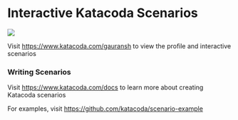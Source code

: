 # Interactive Katacoda Scenarios

[![](http://shields.katacoda.com/katacoda/gauransh/count.svg)](https://www.katacoda.com/gauransh "Get your profile on Katacoda.com")

Visit https://www.katacoda.com/gauransh to view the profile and interactive scenarios

### Writing Scenarios
Visit https://www.katacoda.com/docs to learn more about creating Katacoda scenarios

For examples, visit https://github.com/katacoda/scenario-example
